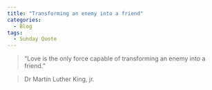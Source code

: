 ```yaml
---
title: "Transforming an enemy into a friend"
categories:
  - Blog
tags:
  - Sunday Quote
---
```



> “Love is the only force capable of transforming an enemy into a friend.”

> Dr Martin Luther King, jr.

